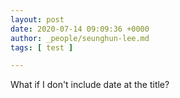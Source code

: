 ```yaml
---
layout: post
date: 2020-07-14 09:09:36 +0000
author: _people/seunghun-lee.md
tags: [ test ]

---
```

What if I don't include date at the title?
